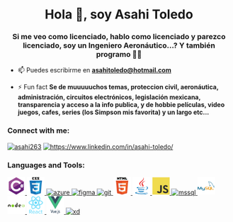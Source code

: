 <h1 align="center">Hola 👋, soy Asahi Toledo</h1>
<h3 align="center">Si me veo como licenciado, hablo como licenciado y parezco licenciado, soy un Ingeniero Aeronáutico...? Y también programo 👀😂</h3>

- 📫 Puedes escribirme en **asahitoledo@hotmail.com**

- ⚡ Fun fact **Se de muuuuuchos temas, proteccion civil, aeronáutica, administración, circuitos electrónicos, legislación mexicana, transparencia y acceso a la info publica, y de hobbie películas, video juegos, cafes, series (los Simpson mis favorita) y un largo etc...**

<h3 align="left">Connect with me:</h3>
<p align="left">
<a href="https://twitter.com/asahi263" target="blank"><img align="center" src="https://raw.githubusercontent.com/rahuldkjain/github-profile-readme-generator/master/src/images/icons/Social/twitter.svg" alt="asahi263" height="30" width="40" /></a>
<a href="https://linkedin.com/in/https://www.linkedin.com/in/asahi-toledo/" target="blank"><img align="center" src="https://raw.githubusercontent.com/rahuldkjain/github-profile-readme-generator/master/src/images/icons/Social/linked-in-alt.svg" alt="https://www.linkedin.com/in/asahi-toledo/" height="30" width="40" /></a>
</p>

<h3 align="left">Languages and Tools:</h3>
<p align="left"> <a href="https://www.w3schools.com/cs/" target="_blank" rel="noreferrer"> <img src="https://raw.githubusercontent.com/devicons/devicon/master/icons/csharp/csharp-original.svg" alt="csharp" width="40" height="40"/> </a> <a href="https://www.w3schools.com/css/" target="_blank" rel="noreferrer"> <img src="https://raw.githubusercontent.com/devicons/devicon/master/icons/css3/css3-original-wordmark.svg" alt="css3" width="40" height="40"/> </a> <a href="https://azure.microsoft.com/es-mx/resources/cloud-computing-dictionary/what-is-azure/?&ef_id=EAIaIQobChMI_qLAg8OU_QIVkxbUAR2oSwAkEAAYASABEgLC4fD_BwE:G:s&OCID=AIDcmmxotgtm93_SEM_EAIaIQobChMI_qLAg8OU_QIVkxbUAR2oSwAkEAAYASABEgLC4fD_BwE:G:s&gclid=EAIaIQobChMI_qLAg8OU_QIVkxbUAR2oSwAkEAAYASABEgLC4fD_BwE"_blank" rel="noreferrer"> <img src=”https://1000marcas.net/wp-content/uploads/2021/05/Microsoft-Azure-logo-3.png” alt="azure" width="40" height="40"/> </a> <a href="https://www.figma.com/" target="_blank" rel="noreferrer"> <img src="https://www.vectorlogo.zone/logos/figma/figma-icon.svg" alt="figma" width="40" height="40"/> </a> <a href="https://git-scm.com/" target="_blank" rel="noreferrer"> <img src="https://www.vectorlogo.zone/logos/git-scm/git-scm-icon.svg" alt="git" width="40" height="40"/> </a> <a href="https://www.w3.org/html/" target="_blank" rel="noreferrer"> <img src="https://raw.githubusercontent.com/devicons/devicon/master/icons/html5/html5-original-wordmark.svg" alt="html5" width="40" height="40"/> </a> <a href="https://www.java.com" target="_blank" rel="noreferrer"> <img src="https://raw.githubusercontent.com/devicons/devicon/master/icons/java/java-original.svg" alt="java" width="40" height="40"/> </a> <a href="https://developer.mozilla.org/en-US/docs/Web/JavaScript" target="_blank" rel="noreferrer"> <img src="https://raw.githubusercontent.com/devicons/devicon/master/icons/javascript/javascript-original.svg" alt="javascript" width="40" height="40"/> </a> <a href="https://www.microsoft.com/en-us/sql-server" target="_blank" rel="noreferrer"> <img src="https://www.svgrepo.com/show/303229/microsoft-sql-server-logo.svg" alt="mssql" width="40" height="40"/> </a> <a href="https://www.mysql.com/" target="_blank" rel="noreferrer"> <img src="https://raw.githubusercontent.com/devicons/devicon/master/icons/mysql/mysql-original-wordmark.svg" alt="mysql" width="40" height="40"/> </a> <a href="https://nodejs.org" target="_blank" rel="noreferrer"> <img src="https://raw.githubusercontent.com/devicons/devicon/master/icons/nodejs/nodejs-original-wordmark.svg" alt="nodejs" width="40" height="40"/> </a> <a href="https://reactjs.org/" target="_blank" rel="noreferrer"> <img src="https://raw.githubusercontent.com/devicons/devicon/master/icons/react/react-original-wordmark.svg" alt="react" width="40" height="40"/> </a> <a href="https://vuejs.org/" target="_blank" rel="noreferrer"> <img src="https://raw.githubusercontent.com/devicons/devicon/master/icons/vuejs/vuejs-original-wordmark.svg" alt="vuejs" width="40" height="40"/> </a> <a href="https://www.adobe.com/products/xd.html" target="_blank" rel="noreferrer"> <img src="https://cdn.worldvectorlogo.com/logos/adobe-xd.svg" alt="xd" width="40" height="40"/> </a> </p>
